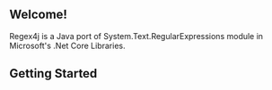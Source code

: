 ## Welcome!

Regex4j is a Java port of System.Text.RegularExpressions module in Microsoft's .Net Core Libraries.

## Getting Started
